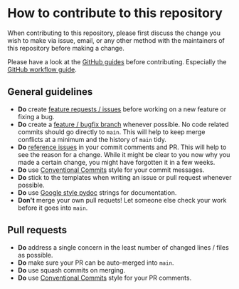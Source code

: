 # How to contribute to this repository

When contributing to this repository, please first discuss the change you wish to make via issue, email, or any other
method with the maintainers of this repository before making a change.

Please have a look at the [GitHub guides](https://guides.github.com/) before contributing. Especially the
[GitHub workflow guide](https://guides.github.com/introduction/flow/). 

## General guidelines
  - **Do** create [feature requests / issues](/issues) before working on a new feature or fixing a bug.
  - **Do** create a [feature / bugfix branch](https://guides.github.com/introduction/flow/) whenever possible. No code
    related commits should go directly to `main`. This will help to keep merge conflicts at a minimum and the history
    of `main` tidy.
  - **Do** [reference issues](https://guides.github.com/features/mastering-markdown/#GitHub-flavored-markdown) in your
    commit comments and PR. This will help to see the reason for a change. While it might be clear to you now why you
    made a certain change, you might have forgotten it in a few weeks.
  - **Do** use [Conventional Commits](https://www.conventionalcommits.org/en/v1.0.0/) style for your commit messages. 
  - **Do** stick to the templates when writing an issue or pull request whenever possible.
  - **Do** use [Google style pydoc](https://sphinxcontrib-napoleon.readthedocs.io/en/latest/example_google.html) strings for documentation.
  - **Don't** merge your own pull requets! Let someone else check your work before it goes into `main`. 

## Pull requests
  - **Do** address a single concern in the least number of changed lines / files as possible.
  - **Do** make sure your PR can be auto-merged into `main`.
  - **Do** use squash commits on merging.
  - **Do** use [Conventional Commits](https://www.conventionalcommits.org/en/v1.0.0/) style for your PR comments. 
 
